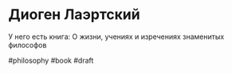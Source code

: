 # Диоген Лаэртский

У него есть книга: О жизни, учениях и изречениях знаменитых философов 

#philosophy #book 
#draft